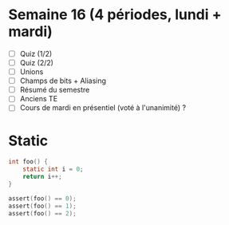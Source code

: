 # Semaine 16 (4 périodes, lundi + mardi)

  - [ ] Quiz (1/2)
  - [ ] Quiz (2/2)
  - [ ] Unions
  - [ ] Champs de bits + Aliasing
  - [ ] Résumé du semestre
  - [ ] Anciens TE
  - [ ] Cours de mardi en présentiel (voté à l'unanimité) ?

# Static

```c
int foo() {
    static int i = 0;
    return i++;
}

assert(foo() == 0);
assert(foo() == 1);
assert(foo() == 2);
```
